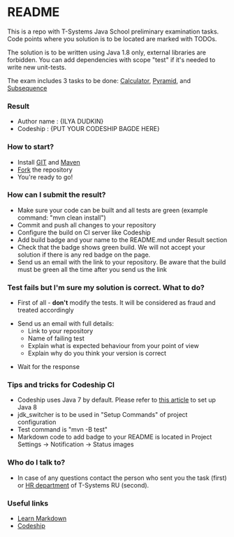 # README #

This is a repo with T-Systems Java School preliminary examination tasks.
Code points where you solution is to be located are marked with TODOs.

The solution is to be written using Java 1.8 only, external libraries are forbidden. 
You can add dependencies with scope "test" if it's needed to write new unit-tests.

The exam includes 3 tasks to be done: [Calculator](/tasks/Calculator.md), [Pyramid](/tasks/Pyramid.md), and 
[Subsequence](/tasks/Subsequence.md)

### Result ###

* Author name : {ILYA DUDKIN}
* Codeship : {PUT YOUR CODESHIP BAGDE HERE}

### How to start?  ###
* Install [GIT](https://git-scm.com/) and [Maven](https://maven.apache.org)
* [Fork](https://confluence.atlassian.com/bitbucket/forking-a-repository-221449527.html) the repository 
* You're ready to go!

### How can I submit the result?  ###

* Make sure your code can be built and all tests are green (example command: "mvn clean install")
* Commit and push all changes to your repository
* Configure the build on CI server like Codeship
* Add build badge and your name to the README.md under Result section
* Check that the badge shows green build. We will not accept your solution if there is any red badge on the page.
* Send us an email with the link to your repository. Be aware that the build must be green all the time after you send us the link

### Test fails but I'm sure my solution is correct. What to do?  ###
* First of all - **don't** modify the tests. It will be considered as fraud and treated accordingly
+ Send us an email with full details:
    * Link to your repository
    * Name of failing test
    * Explain what is expected behaviour from your point of view
    * Explain why do you think your version is correct
* Wait for the response

### Tips and tricks for Codeship CI  ###
* Codeship uses Java 7 by default. Please refer to [this article](https://documentation.codeship.com/basic/languages-frameworks/java-and-jvm-based-languages/) to set up Java 8
* jdk_switcher is to be used in "Setup Commands" of project configuration
* Test command is "mvn -B test"
* Markdown code to add badge to your README is located in Project Settings -> Notification -> Status images 

### Who do I talk to? ###

* In case of any questions contact the person who sent you the task (first) or [HR department](mailto:job@t-systems.ru) of T-Systems RU (second).

### Useful links ###

* [Learn Markdown](https://bitbucket.org/tutorials/markdowndemo)
* [Codeship](https://codeship.com)
